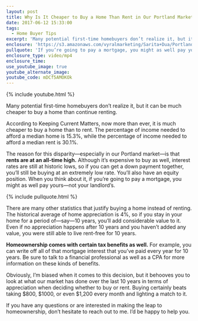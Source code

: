```yaml
---
layout: post
title: Why Is It Cheaper to Buy a Home Than Rent in Our Portland Market?
date: 2017-06-12 15:33:00
tags:
  - Home Buyer Tips
excerpt: 'Many potential first-time homebuyers don’t realize it, but it can be much cheaper to buy a home than continue renting.'
enclosure: 'https://s3.amazonaws.com/vyralmarketing/Sarita+Dua/Portland%2520Real%2520Estate%2520Agent-%2520Purchasing%2520vs.%2520renting%2520in%2520our%2520market.mp4'
pullquote: 'If you’re going to pay a mortgage, you might as well pay yours—not your landlord’s.'
enclosure_type: video/mp4
enclosure_time:
use_youtube_image: true
youtube_alternate_image:
youtube_code: mDCf5AMOKOk
---
```



{% include youtube.html %}

Many potential first-time homebuyers don’t realize it, but it can be much cheaper to buy a home than continue renting.

According to Keeping Current Matters, now more than ever, it is much cheaper to buy a home than to rent. The percentage of income needed to afford a median home is 15.3%, while the percentage of income needed to afford a median rent is 30.1%.

The reason for this disparity—especially in our Portland market—is that **rents are at an all-time high.** Although it’s expensive to buy as well, interest rates are still at historic lows, so if you can get a down payment together, you’ll still be buying at an extremely low rate. You’ll also have an equity position. When you think about it, if you’re going to pay a mortgage, you might as well pay yours—not your landlord’s.

{% include pullquote.html %}

There are many other statistics that justify buying a home instead of renting. The historical average of home appreciation is 4%, so if you stay in your home for a period of—say—10 years, you’ll add considerable value to it. Even if no appreciation happens after 10 years and you haven’t added any value, you were still able to live rent-free for 10 years.

**Homeownership comes with certain tax benefits as well.** For example, you can write off all of that mortgage interest that you’ve paid every year for 10 years. Be sure to talk to a financial professional as well as a CPA for more information on these kinds of benefits.

Obviously, I’m biased when it comes to this decision, but it behooves you to look at what our market has done over the last 10 years in terms of appreciation when deciding whether to buy or rent. Buying certainly beats taking $800, $1000, or even $1,200 every month and lighting a match to it.

If you have any questions or are interested in making the leap to homeownership, don’t hesitate to reach out to me. I’d be happy to help you.